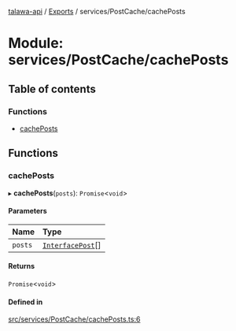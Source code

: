 [talawa-api](../README.md) / [Exports](../modules.md) / services/PostCache/cachePosts

# Module: services/PostCache/cachePosts

## Table of contents

### Functions

- [cachePosts](services_PostCache_cachePosts.md#cacheposts)

## Functions

### cachePosts

▸ **cachePosts**(`posts`): `Promise`\<`void`\>

#### Parameters

| Name | Type |
| :------ | :------ |
| `posts` | [`InterfacePost`](../interfaces/models_Post.InterfacePost.md)[] |

#### Returns

`Promise`\<`void`\>

#### Defined in

[src/services/PostCache/cachePosts.ts:6](https://github.com/PalisadoesFoundation/talawa-api/blob/3677888/api/services/PostCache/cachePosts.ts#L6)
